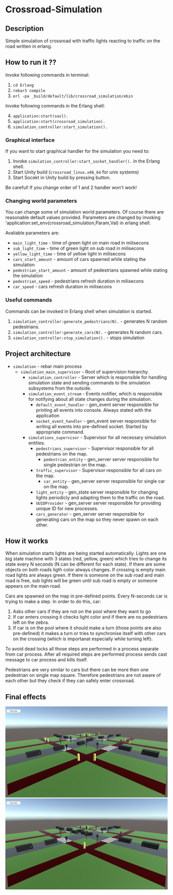 # Crossroad-Simulation
## Description
Simple simulation of crossroad with traffic lights reacting to traffic on the road written in erlang.

## How to run it ?? ##

Invoke following commands in terminal:

1. `cd Erlang`
2. `rebar3 compile`
3. `erl -pa _build/default/lib/crossroad_simulation/ebin`

Invoke following commands in the Erlang shell:

4. `application:start(sasl).`
5. `application:start(crossroad_simulation).`
6. `simulation_controller:start_simulation().`
 
### Graphical interface ###

If you want to start graphical handler for the simulation you need to:

1. Invoke `simulation_controller:start_socket_handler().` in the Erlang shell.
2. Start Unity build (`crossroad_linux.x86_64` for unix systems)
3. Start Socekt in Unity build by pressing button.

Be careful! If you change order of 1 and 2 handler won't work!

### Changing world parameters ###

You can change some of simulation world parameters. Of course there are reasonable default values provided. Parameters are changed by invoking 'application:set_env(crossroad_simulation,Param,Val) in erlang shell.

Avaliable parameters are:
- `main_light_time` - time of green light on main road in milisecons
- `sub_light_time` - time of green light on sub road in milisecons
- `yellow_light_time` - time of yellow light in milisecons
- `cars_start_amount` - amount of cars spawned while stating the simulation
- `pedestrian_start_amount` - amount of pedestrians spawned while stating the simulation
- `pedestrian_speed` - pedestrians refresh duration in milisecons 
- `car_speed` - cars refresh duration in milisecons

### Useful commands ###

Commands can be invoked in Erlang shell when simulation is started. 
1. `simulation_controller:generate_pedestrians(N).` - generates N random pedestrians.
2. `simulation_controller:generate_cars(N).` - generates N random cars.
3. `simulation_controller:stop_simulation().` - stops simulation

## Project architecture ##

- `simulation` - rebar main process
  - `simulation_main_supervisor` - Root of supervision hierarchy.
    - `simulation_controller` - Server which is responsible for handling simulation state and sending commands to the simulation subsystems from the outside.
    - `simulation_event_stream` - Events notifier, which is responsible for notifying about all state changes during the simulation.
      - `default_event_handler` - gen_event server responsible for printing all events into console. Always stated with the application
      - `socket_event_handler` - gen_event server responsible for writing all events into pre-defined socket. Started by appropriate command.
    - `simulations_supervisor` - Supervisor for all necessary simulation entities.
      - `pedestrians_supervisor` - Supervisor responsible for all pedestrians on the map.
        - `pedestrian_entity` - gen_server server responsible for single pedestrian on the map.
      - `traffic_supervisor` - Supervisor responsible for all cars on the map.
        - `car_entity` - gen_server server responsible for single car on the map.
      - `light_entity` - gen_state server responsible for changing lights periodicly and adapting them to the traffic on the road.
      - `UUIDProvider` - gen_server server responsible for providing unique ID for new processes.
      - `cars_generator` - gen_server server responsible for generating cars on the map so they never spawn on each other.

## How it works ##

When simulation starts lights are being started automatically. Lights are one big state machine with 3 states (red, yellow, green) which tries to change its state every N seconds (N can be different for each state).
If there are some objects on both roads ligth color always changes. If crossing is empty main road lights are always green. If there is someone on the sub road and main road is free, sub lights will be green until sub road is empty or someone appears on the main road. 

Cars are spawned on the map in pre-defined points. Every N-seconds car is trying to make a step. In order to do this, car:
1. Asks other cars if they are not on the pool where they want to go
2. If car enters crossing it checks light color and if there are no pedestrians left on the zebra.
3. If car is on the pool where it should make a turn (those points are also pre-defined) it makes a turn or tries to synchronise itself with other cars on the crossing (which is importanat especially while turning left).

To avoid dead locks all those steps are performed in a process separate from car process. After all required steps are performed process sends cast message to car process and kills itself.

Pedestrians are very similar to cars but there can be more then one pedestrian on single map square. Therefore pedestrians are not aware of each other but they check if they can safely enter crossroad.

## Final effects ##

![alt text](https://github.com/kswider/Crossroad-Simulation/blob/master/Docs/1.png)
![alt text](https://github.com/kswider/Crossroad-Simulation/blob/master/Docs/2.png)
